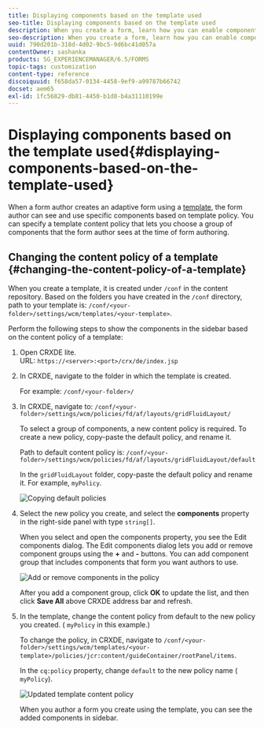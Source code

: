 ```yaml
---
title: Displaying components based on the template used
seo-title: Displaying components based on the template used
description: When you create a form, learn how you can enable components in the sidebar based on the template selected.
seo-description: When you create a form, learn how you can enable components in the sidebar based on the template selected.
uuid: 790d201b-318d-4d02-9bc5-9d6bc41d057a
contentOwner: sashanka
products: SG_EXPERIENCEMANAGER/6.5/FORMS
topic-tags: customization
content-type: reference
discoiquuid: f658da57-0134-4458-9ef9-a99787b66742
docset: aem65
exl-id: 1fc56829-db81-4450-b1d8-b4a31110199e
---
```

# Displaying components based on the template used{#displaying-components-based-on-the-template-used}

When a form author creates an adaptive form using a [template](../../forms/using/template-editor.md), the form author can see and use specific components based on template policy. You can specify a template content policy that lets you choose a group of components that the form author sees at the time of form authoring.

## Changing the content policy of a template {#changing-the-content-policy-of-a-template}

When you create a template, it is created under `/conf` in the content repository. Based on the folders you have created in the `/conf` directory, path to your template is: `/conf/<your-folder>/settings/wcm/templates/<your-template>`.   
  
Perform the following steps to show the components in the sidebar based on the content policy of a template:

1. Open CRXDE lite.   
   URL: `https://<server>:<port>/crx/de/index.jsp`
1. In CRXDE, navigate to the folder in which the template is created.

   For example: `/conf/<your-folder>/`

1. In CRXDE, navigate to: `/conf/<your-folder>/settings/wcm/policies/fd/af/layouts/gridFluidLayout/`

   To select a group of components, a new content policy is required. To create a new policy, copy-paste the default policy, and rename it.

   Path to default content policy is: `/conf/<your-folder>/settings/wcm/policies/fd/af/layouts/gridFluidLayout/default`

   In the `gridFluidLayout` folder, copy-paste the default policy and rename it. For example, `myPolicy`.

   ![Copying default policies](assets/crx-default1.png)

1. Select the new policy you create, and select the **components** property in the right-side panel with type `string[]`.

   When you select and open the components property, you see the Edit components dialog. The Edit components dialog lets you add or remove component groups using the **+** and **-** buttons. You can add component group that includes components that form you want authors to use. 

   ![Add or remove components in the policy](assets/add-components-list1.png)

   After you add a component group, click **OK** to update the list, and then click **Save All** above CRXDE address bar and refresh. 

1. In the template, change the content policy from default to the new policy you created. ( `myPolicy` in this example.)

   To change the policy, in CRXDE, navigate to `/conf/<your-folder>/settings/wcm/templates/<your-template>/policies/jcr:content/guideContainer/rootPanel/items`.

   In the `cq:policy` property, change `default` to the new policy name ( `myPolicy`).

   ![Updated template content policy](assets/updated-policy.png)

   When you author a form you create using the template, you can see the added components in sidebar.
